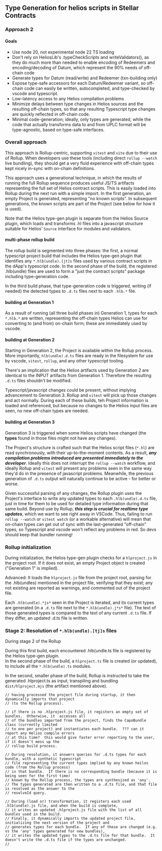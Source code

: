 ## Type Generation for helios scripts in Stellar Contracts
### Approach 2
#### Goals
  - Use node 20, not experimental node 22 TS loading
  - Don't rely on HeliosLib's .typeCheckScripts and writeValidators(), as they do much more 
    than needed to enable encoding of Redeemers and encoding/decoding of Datum, which
    represent the 90% needs of off-chain code
 - Generate types for Datum (read/write) and Redeemer (txn-building only)
 - Expose type-safe accessors for each Datum/Redeemer variant, so off-chain code
    can easily be written, autocompleted, and type-checked by vscode and typescript.
 - Low-latency access to any Helios compilation problems
 - Minimize delays between type changes in Helios sources and the resulting off-chain
    types, so that any resulting Typescript type changes are quickly reflected in off-chain code.
 - Minimal code-generation; ideally, only types are generated, while the code that actually
    transforms data to and from UPLC format will be type-agnostic, based on type-safe 
    interfaces.
    
### Overall approach

This approach is Rollup-centric, supporting `vitest` and `vite` due to their use of Rollup.
When developers use these tools (including direct `rollup --watch` live bundling), they should
get a very fluid experience with off-chain types kept nicely in-sync with on-chain definitions.

This approach uses a generational technique, in which the results of running the full Rollup 
sequence produces useful JS/TS artifacts representing the full set of Helios contract 
scripts.  This is easily loaded into Rollup during the next run with a simple import.  In the first 
generation, an empty Project is generated, representing "no known scripts".  In subsequent
generations, the known scripts are part of the Project (see below for how it is used).

Note that the Helios type-gen plugin is separate from the Helios Source plugin, which loads and
transforms .hl files into a javascript structure suitable for Helios' `Source` interface for modules 
and validators.  

#### multi-phase rollup build

The rollup build is segmented into three phases: the first, a normal typescript project build that 
includes the Helios type-gen plugin that identifies any 
 `*.hlb(undle).[jt]s` files used by various contract 
scripts in the dApp's typescript code.  In the second phase of the build, the registered .hlb(undle) files 
are used to form a "just the contract scripts" package including type-generation code. 

In the third build phase, that type-generation code is triggered, writing (if needed) the detected types 
to `.d.ts` files next to each `.hlb.*` file.

#### building at Generation 1

As a result of running (all three build phases in) Generation 1, types for each `*.hlb.*` are written, 
representing the off-chain types Helios can use for converting to (and from) on-chain form; these are 
immediately used by vscode.

#### building at Generation 2

Starting in Generation 2, the Project is available within the Rollup process.  More importantly,
`hlb(undle).d.ts` files are ready in the filesystem for use by vscode, `vitest`, `rollup`, and any other 
typescript tooling.

There's an implication that the Helios artifacts used by Generation 2 are identical to the INPUT artifacts 
from Generation 1.  Therefore the resulting `.d.ts` files shouldn't be modified.

Typescript/javascript changes could be present, without implying advancement to Generation 3.  Rollup
and `vitest` will pick up those changes and act normally.  During each of these builds, teh Project 
information is loaded and referenced, but because no changes to the Helios input files are seen, no new 
off-chain types are needed.

#### building at Generation 3

Generation 3 is triggered when some Helios scripts have changed (the **types** found in those files might not have any changes).

The Project's structure is crafted such that the Helios script files (`*.hl`) are read synchronously, 
with their up-to-the-moment contents.  As a result, ***any compilation problems introduced 
are presented immediately to the developer***.  Ideally this does not interrupt the `rollup --watch` 
workflow, and ideally Rollup and `vitest` will present any problems seen in the same way they'd do in 
the presence of javascript problems.  Meanwhile, the previous generation of `.d.ts` output will naturally 
continue to be active - for better or worse.  

Given successful parsing of any changes, the Rollup plugin uses the Project's interface to write any updated 
types to each `.hlb(undle).d.ts` file, just in time for them to be used for detailed type information during that 
same build.  Beyond use by Rollup, ***this step is crucial for realtime type updates***, which we want to 
see right away in VSCode.  Thus, failing to run `rollup --watch` or `vitest watch` (or a workable alternative) will 
mean that on-chain types can get out of sync with the last-generated "off-chain" types, so Typescript and vscode 
won't reflect any problems in red.  So devs should keep that bundler running!

### Rollup initialization

During initialization, the Helios type-gen plugin checks for a `hlproject.js` in the project root.  If it does not exist, 
an empty Project object is 
created ("Generation 1" is implied).

Advanced: It loads the `hlproject.js` file from the project root, parsing for the .hlb(undles) mentioned in the project 
file, verifying that they exist; any not existing are reported as warnings, and commented out of the project file.

Each `.hlb(undle).*js*` seen in the Project is iterated, and its current types are generated (in a `.d.ts` file next to the
`*.hlb(undle).j*s*` file).   The text of those generated types is compared to the text of any current `.d.ts` file.  If they
differ, an updated .d.ts file is written.

### Stage 2: Resolution of `*.hlb(undle).[tj]s` files

During stage 2 of the Rollup

During
this first build, each encountered .hlb(undle.ts file is registered by the Helios type-gen plugin.  
In the second phase of the build, a `hlproject.ts` file is created (or updated), to include all the 
`*.hlb(undle).ts` modules.

In the second, smaller phase of the build, Rollup is instructed to take the generated .hlproject.ts as 
input, transpiling and bundling `dist/hlproject.mjs` (the artifact mentioned above).  



    // having processed the project file during startup, it then dynamically imports that project 
    // (to the Rollup process).

    // if there is no .hlproject.js file, it registers an empty set of bundles.  Otherwise, it  accesses all 
    // of the bundles imported from the project, finds the CapoBundle class (currently limited 
    // to one per project) and instantiates each bundle.  ??? can it report any Helios compile errors
    // at this time?  this would give faster error reporting to the user, if it doesn't mess up the 
    // rollup build process.

    // During resolution, it answers queries for .d.ts types for each bundle, with a synthetic typescript
    // file representing the current types implied by any known heilos code (from the Rollup process) 
    // in that bundle.  If there is no corresponding bundle (because it is being seen for the first time)
    // known by the Rollup process, the types are synthesized as 'any'.
    // The types generated are then written to a .d.ts file, and that file is resolved as the answer to the
    // resolveId query.

    // During (load or) transformation, it registers each used .hlb(undle).js file, and when the build is complete,
    // it writes an updated .hlproject.js file with the list of all bundles used in the build.
    // Finally, it dynamically imports the updated project file, initializing the next version of the project and
    // generates types for each bundle.  If any of these are changed (e.g. vs the 'any' types generated for new bundles),
    // it writes the updated types to the .d.ts file for that bundle.  It doesn't write the .d.ts file if the types are unchanged.
    // 
